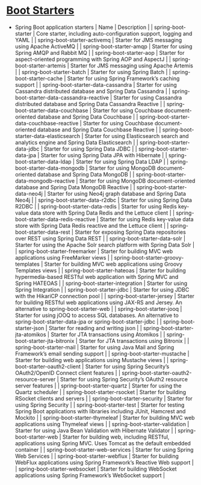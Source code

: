 # [Boot Starters](https://docs.spring.io/spring-boot/docs/current/reference/html/using-spring-boot.html#using-boot-starter)
- Spring Boot application starters
| Name	| Description |
| spring-boot-starter | Core starter, including auto-configuration support, logging and YAML |
| spring-boot-starter-activemq | Starter for JMS messaging using Apache ActiveMQ |
| spring-boot-starter-amqp | Starter for using Spring AMQP and Rabbit MQ |
| spring-boot-starter-aop | Starter for aspect-oriented programming with Spring AOP and AspectJ |
| spring-boot-starter-artemis | Starter for JMS messaging using Apache Artemis |
| spring-boot-starter-batch | Starter for using Spring Batch |
| spring-boot-starter-cache | Starter for using Spring Framework’s caching support |
| spring-boot-starter-data-cassandra | Starter for using Cassandra distributed database and Spring Data Cassandra |
| spring-boot-starter-data-cassandra-reactive | Starter for using Cassandra distributed database and Spring Data Cassandra Reactive |
| spring-boot-starter-data-couchbase |  Starter for using Couchbase document-oriented database and Spring Data Couchbase |
| spring-boot-starter-data-couchbase-reactive | Starter for using Couchbase document-oriented database and Spring Data Couchbase Reactive |
| spring-boot-starter-data-elasticsearch | Starter for using Elasticsearch search and analytics engine and Spring Data Elasticsearch |
| spring-boot-starter-data-jdbc | Starter for using Spring Data JDBC |
| spring-boot-starter-data-jpa | Starter for using Spring Data JPA with Hibernate |
| spring-boot-starter-data-ldap | Starter for using Spring Data LDAP |
| spring-boot-starter-data-mongodb | Starter for using MongoDB document-oriented database and Spring Data MongoDB |
| spring-boot-starter-data-mongodb-reactive | Starter for using MongoDB document-oriented database and Spring Data MongoDB Reactive |
| spring-boot-starter-data-neo4j | Starter for using Neo4j graph database and Spring Data Neo4j |
| spring-boot-starter-data-r2dbc | Starter for using Spring Data R2DBC |
| spring-boot-starter-data-redis | Starter for using Redis key-value data store with Spring Data Redis and the Lettuce client |
| spring-boot-starter-data-redis-reactive | Starter for using Redis key-value data store with Spring Data Redis reactive and the Lettuce client |
| spring-boot-starter-data-rest | Starter for exposing Spring Data repositories over REST using Spring Data REST |
| spring-boot-starter-data-solr | Starter for using the Apache Solr search platform with Spring Data Solr |
| spring-boot-starter-freemarker | Starter for building MVC web applications using FreeMarker views |
| spring-boot-starter-groovy-templates | Starter for building MVC web applications using Groovy Templates views |
| spring-boot-starter-hateoas | Starter for building hypermedia-based RESTful web application with Spring MVC and Spring HATEOAS |
| spring-boot-starter-integration |  Starter for using Spring Integration |
| spring-boot-starter-jdbc | Starter for using JDBC with the HikariCP connection pool |
| spring-boot-starter-jersey | Starter for building RESTful web applications using JAX-RS and Jersey. An alternative to spring-boot-starter-web |
| spring-boot-starter-jooq | Starter for using jOOQ to access SQL databases. An alternative to spring-boot-starter-data-jpa or spring-boot-starter-jdbc |
| spring-boot-starter-json | Starter for reading and writing json |
| spring-boot-starter-jta-atomikos | Starter for JTA transactions using Atomikos |
| spring-boot-starter-jta-bitronix | Starter for JTA transactions using Bitronix |
| spring-boot-starter-mail | Starter for using Java Mail and Spring Framework’s email sending support |
| spring-boot-starter-mustache | Starter for building web applications using Mustache views |
| spring-boot-starter-oauth2-client | Starter for using Spring Security’s OAuth2/OpenID Connect client features |
| spring-boot-starter-oauth2-resource-server | Starter for using Spring Security’s OAuth2 resource server features |
| spring-boot-starter-quartz | Starter for using the Quartz scheduler |
| spring-boot-starter-rsocket | Starter for building RSocket clients and servers |
| spring-boot-starter-security | Starter for using Spring Security |
| spring-boot-starter-test | Starter for testing Spring Boot applications with libraries including JUnit, Hamcrest and Mockito |
| spring-boot-starter-thymeleaf | Starter for building MVC web applications using Thymeleaf views |
| spring-boot-starter-validation | Starter for using Java Bean Validation with Hibernate Validator |
| spring-boot-starter-web | Starter for building web, including RESTful, applications using Spring MVC. Uses Tomcat as the default embedded container |
| spring-boot-starter-web-services | Starter for using Spring Web Services |
| spring-boot-starter-webflux | Starter for building WebFlux applications using Spring Framework’s Reactive Web support |
| spring-boot-starter-websocket | Starter for building WebSocket applications using Spring Framework’s WebSocket support |
